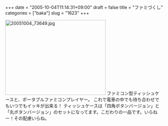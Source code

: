 +++
date = "2005-10-04T11:14:31+09:00"
draft = false
title = "ファミづくし"
categories = ["baka"]
slug = "1623"
+++

<img src="http://ieiriblog.img.jugem.cc/20051004_73649.jpg" class="pict" width="320" height="240" alt="20051004_73649.jpg" />
ファミコン型ティッシュケースと、ポータブルファミコンプレイヤー。
これで電車の中でも待ち合わせでもいつでもイッキが出来る！
ティッシュケースは「四角ボタンバージョン」と「丸ボタンバージョン」のセットになってます。こだわりの一品です。いらねー！その配慮いらね。
